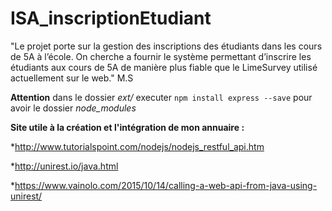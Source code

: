 # ISA_inscriptionEtudiant
"Le projet porte sur la gestion des inscriptions des étudiants dans les cours de 5A à l’école. On cherche a fournir le système permettant d’inscrire les étudiants aux cours de 5A de manière plus fiable que le LimeSurvey utilisé actuellement sur le web." M.S


**Attention** 
dans le dossier *ext/* executer <code>npm install express --save</code> pour avoir le dossier *node_modules*


**Site utile à la création et l'intégration de mon annuaire :**

*http://www.tutorialspoint.com/nodejs/nodejs_restful_api.htm

*http://unirest.io/java.html

*https://www.vainolo.com/2015/10/14/calling-a-web-api-from-java-using-unirest/
